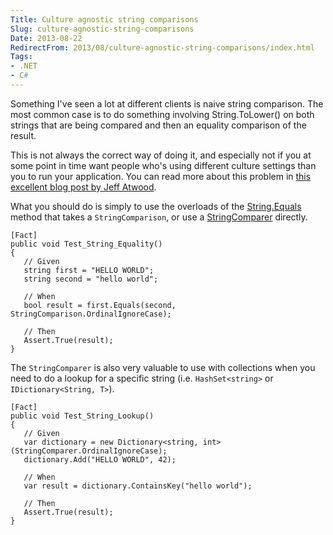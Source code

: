 ```yaml
---
Title: Culture agnostic string comparisons
Slug: culture-agnostic-string-comparisons
Date: 2013-08-22
RedirectFrom: 2013/08/culture-agnostic-string-comparisons/index.html
Tags:
- .NET
- C#
---
```


Something I've seen a lot at different clients is naive string comparison. The most common case is to do something involving String.ToLower() on both strings that are being compared and then an equality comparison of the result.

<!--excerpt-->

This is not always the correct way of doing it, and especially not if you at some point in time want people who's using different culture settings than you to run your application. You can read more about this problem in [this excellent blog post by Jeff Atwood][1]. 

What you should do is simply to use the overloads of the [String.Equals][2] method that takes a `StringComparison`, or use a [StringComparer][3] directly.

    [Fact]
    public void Test_String_Equality()
    {
       // Given
       string first = "HELLO WORLD";
       string second = "hello world";

       // When
       bool result = first.Equals(second, StringComparison.OrdinalIgnoreCase);
    
       // Then
       Assert.True(result);
    }

The `StringComparer` is also very valuable to use with collections when you need to do a lookup for a specific string (i.e. `HashSet<string>` or `IDictionary<String, T>`).

    [Fact]
    public void Test_String_Lookup()
    {
       // Given
       var dictionary = new Dictionary<string, int>(StringComparer.OrdinalIgnoreCase);
       dictionary.Add("HELLO WORLD", 42);

       // When
       var result = dictionary.ContainsKey("hello world");

       // Then
       Assert.True(result);
    }


  [1]: http://www.codinghorror.com/blog/2008/03/whats-wrong-with-turkey.html
  [2]: http://msdn.microsoft.com/en-us/library/c64xh8f9.aspx
  [3]: http://msdn.microsoft.com/en-us/library/system.stringcomparer.aspx